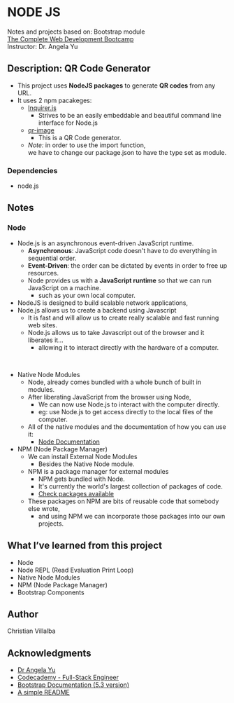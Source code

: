 # NODE JS

Notes and projects based on: Bootstrap module        
[The Complete Web Development Bootcamp](https://www.udemy.com/course/the-complete-web-development-bootcamp/)          
Instructor: Dr. Angela Yu 

## Description: QR Code Generator
* This project uses **NodeJS packages** to generate **QR codes** from any URL.
* It uses 2 npm pacakeges:
    * [Inquirer.js](https://www.npmjs.com/package/inquirer)
        * Strives to be an easily embeddable and beautiful command line interface for Node.js 
    * [qr-image](https://www.npmjs.com/package/qr-image)
        * This is a QR Code generator.
    * *Note:*  in order to use the import function,      
    we have to change our package.json to have the type set as module.

### Dependencies
* node.js

## Notes

### Node

* Node.js is an asynchronous event-driven JavaScript runtime.
    * **Asynchronous**: JavaScript code doesn't have to do everything in sequential order.
    * **Event-Driven**: the order can be dictated by events in order to free up resources.
    * Node provides us with a **JavaScript runtime** so that we can run JavaScript on a machine.
        * such as your own local computer.
* NodeJS is designed to build scalable network applications,
* Node.js allows us to create a backend using Javascript     
    * It is fast and will allow us to create really scalable and fast running web sites.
    * Node.js allows us to take Javascript out of the browser and it liberates it...      
        * allowing it to interact directly with the hardware of a computer.     
<br>

* Native Node Modules
    * Node, already comes bundled with a whole bunch of built in modules.       
    * After liberating JavaScript from the browser using Node,      
        * We can now use Node.js to interact with the computer directly.
        * eg: use Node.js to get access directly to the local files of the computer.  
    * All of the native modules and the documentation of how you can use it:    
        * [Node Documentation](https://nodejs.org/api/)
* NPM (Node Package Manager) 
    * We can install External Node Modules
        * Besides the Native Node module.
    * NPM is a package manager for external modules
        * NPM gets bundled with Node.       
        * It's currently the world's largest collection of packages of code.      
        * [Check packages available](https://www.npmjs.com/)
    * These packages on NPM are bits of reusable code that somebody else wrote,      
        * and using NPM we can incorporate those packages into our own projects.      
    


## What I’ve learned from this project

* Node
* Node REPL (Read Evaluation Print Loop)
* Native Node Modules
* NPM (Node Package Manager) 
* Bootstrap Components


## Author

Christian Villalba

## Acknowledgments
* [Dr Angela Yu](https://www.udemy.com/course/the-complete-web-development-bootcamp/)
* [Codecademy - Full-Stack Engineer](https://www.codecademy.com/learn/paths/full-stack-engineer-career-path)
* [Bootstrap Documentation (5.3 version)](https://getbootstrap.com/docs/5.3/getting-started/introduction/)
* [A simple README](https://gist.github.com/DomPizzie/7a5ff55ffa9081f2de27c315f5018afc)
